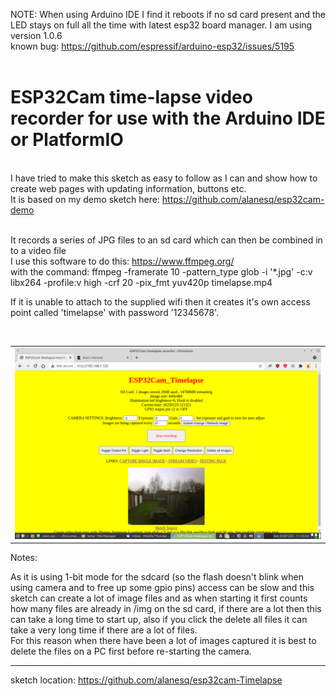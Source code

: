NOTE: When using Arduino IDE I find it reboots if no sd card present and the LED stays on full all the time with latest esp32 board manager.  I am using version  1.0.6<br>
known bug: https://github.com/espressif/arduino-esp32/issues/5195<br><br>
      
<h1>ESP32Cam time-lapse video recorder for use with the Arduino IDE or PlatformIO</h1>

<br>I have tried to make this sketch as easy to follow as I can and show how to create web pages with updating information, buttons etc.
<br>It is based on my demo sketch here:   https://github.com/alanesq/esp32cam-demo

<br>It records a series of JPG files to an sd card which can then be combined in to a video file
<br>I use this software to do this:  https://www.ffmpeg.org/
<br>with the command:    ffmpeg -framerate 10 -pattern_type glob -i '*.jpg' -c:v libx264 -profile:v high -crf 20 -pix_fmt yuv420p timelapse.mp4

If it is unable to attach to the supplied wifi then it creates it's own access point called 'timelapse' with password '12345678'.


<br><table><tr>
  <td><img src="/misc/tl.png" /></td>
</tr></table> 

Notes:

As it is using 1-bit mode for the sdcard (so the flash doesn't blink when using camera and to free up some gpio pins) access can be slow and this sketch can create a lot of image files and as when starting it first counts how many files are already in /img on the sd card, if there are a lot then this can take a long time to start up, also if you click the delete all files it can take a very long time if there are a lot of files.  
For this reason when there have been a lot of images captured it is best to delete the files on a PC first before re-starting the camera.

------------------------------------------------------
sketch location: https://github.com/alanesq/esp32cam-Timelapse
